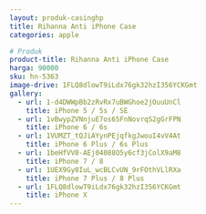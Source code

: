 ```yaml
---
layout: produk-casinghp
title: Rihanna Anti iPhone Case
categories: apple

# Produk
product-title: Rihanna Anti iPhone Case
harga: 90000
sku: hn-5363
image-drive: 1FLQ8dlowT9iLdx76gk32hzI356YCKGmt
gallery:
  - url: 1-d4DWWpBb2zRvRx7uBWGhoe2jOuuUnCl
    title: iPhone 5 / 5s / SE
  - url: 1vBwypZVNnjuE7os65FnNovrqS2gGrFPN
    title: iPhone 6 / 6s
  - url: 1VUMZT_tQJiAYynPEjqfkgJwouI4vV4At
    title: iPhone 6 Plus / 6s Plus
  - url: 1beHfVV0-AEj04088O5y6cf3jColX9aM8
    title: iPhone 7 / 8
  - url: 1UEX9Gy0IuL_wcBLCvUN_9rFOthVLlRXa
    title: iPhone 7 Plus / 8 Plus
  - url: 1FLQ8dlowT9iLdx76gk32hzI356YCKGmt
    title: iPhone X
---
```

